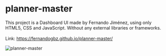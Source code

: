 # planner-master
This project is a Dashboard UI made by Fernando Jiménez, using only HTML5, CSS and JavaScript. Without any external libraries or frameworks.
<br>
<br>
Link: https://fernandogbz.github.io/planner-master/
<br>

![planner-master](https://user-images.githubusercontent.com/112293116/217593800-fbc3bc98-efcd-4474-a118-9eb8d06bd9ed.png)
